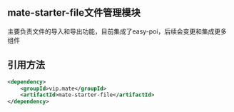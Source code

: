 ## mate-starter-file文件管理模块

主要负责文件的导入和导出功能，目前集成了easy-poi，后续会变更和集成更多组件

## 引用方法

```xml
<dependency>
    <groupId>vip.mate</groupId>
    <artifactId>mate-starter-file</artifactId>
</dependency>
```
